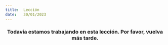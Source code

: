 ```yaml
---
title:  Lección
date:   30/01/2023
---
```


### <center>Todavía estamos trabajando en esta lección. Por favor, vuelva más tarde.</center>